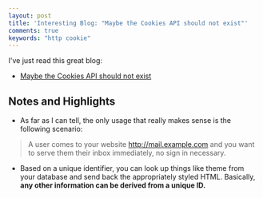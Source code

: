 ```yaml
---
layout: post
title: 'Interesting Blog: "Maybe the Cookies API should not exist"'
comments: true
keywords: "http cookie"
---
```


I've just read this great blog:

- [Maybe the Cookies API should not exist](http://tech.noredink.com/post/147676730053/maybe-the-cookies-api-should-not-exist)

## Notes and Highlights

- As far as I can tell, the only usage that really makes sense is the following scenario:
> A user comes to your website http://mail.example.com and you want to serve them their inbox immediately, no sign in necessary.

- Based on a unique identifier, you can look up things like theme from your database and send back the appropriately styled HTML. Basically, **any other information can be derived from a unique ID.**

